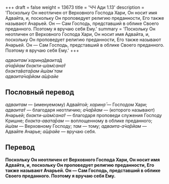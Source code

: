 +++
draft = false
weight = 13673
title = 'ЧЧ Ади 1.13'
description = 'Поскольку Он неотличен от Верховного Господа Хари, Он носит имя Адвайта, и, поскольку Он проповедует религию преданности, Его также называют Ачарьей. Он — Сам Господь, представший в облике Своего преданного. Поэтому я вручаю себя Ему.'
summary = 'Поскольку Он неотличен от Верховного Господа Хари, Он носит имя Адвайта, и, поскольку Он проповедует религию преданности, Его также называют Ачарьей. Он — Сам Господь, представший в облике Своего преданного. Поэтому я вручаю себя Ему.'
+++

_адваитам̇ харин̣а̄дваита̄д  
а̄ча̄рйам̇ бхакти-ш́ам̇сана̄т  
бхакта̄вата̄рам ӣш́ам̇ там  
адваита̄ча̄рйам а̄ш́райе_

## Пословный перевод

_адваитам_ — (именуемому) Адвайтой; _харин̣а̄_ — Господом Хари; _адваита̄т_ — благодаря неотличию; _а̄ча̄рйам_ — (которого называют) Ачарьей; _бхакти_\-_ш́ам̇сана̄т_ — благодаря проповеди служения Господу Кришне; _бхакта_\-_авата̄рам_ — воплощенному в облике преданного; _ӣш́ам_ — Верховному Господу; _там_ — тому; _адваита_\-_а̄ча̄рйам_ — Адвайте Ачарье; _а̄ш́райе_ — вручаю себя.

## Перевод

**Поскольку Он неотличен от Верховного Господа Хари, Он носит имя Адвайта, и, поскольку Он проповедует религию преданности, Его также называют Ачарьей. Он — Сам Господь, представший в облике Своего преданного. Поэтому я вручаю себя Ему.**
